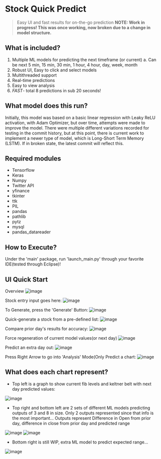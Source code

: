 # **Stock Quick Predict**
> Easy UI and fast results for on-the-go prediction
> **NOTE: Work in progress!  This was once working, now broken due to a change in model structure.**

## What is included?
1. Multiple ML models for predicting the next timeframe (or current)
   a. Can be next 5 min, 15 min, 30 min, 1 hour, 4 hour, day, week, month 
2. Robust UI, Easy to click and select models
3. Multithreaded support
4. Real-time predictions
5. Easy to view analysis
6. *FAST*- total 8 predictions in sub 20 seconds!
## What model does this run?
Initially, this model was based on a basic linear regression with Leaky ReLU activation, with Adam Optimizer, but over time, attempts were made to improve the model.  There were multiple different variations recorded for testing in the commit history, but at this point, there is current work to implement a newer type of model, which is Long-Short Term Memory (LSTM).  If in broken state, the latest commit will reflect this.
## Required modules
- Tensorflow
- Keras
- Numpy
- Twitter API
- yfinance
- tkinter
- ttk
- PIL
- pandas
- pathlib
- pytz
- mysql
- pandas_datareader

## How to Execute?
Under the 'main' package, run 'launch_main.py' through your favorite IDE(tested through Eclipse)!  

## UI Quick Start
Overview
![image](https://user-images.githubusercontent.com/12478124/132107184-1b053c89-d19f-44d3-8e27-4c2d1ea5970a.png)


Stock entry input goes here:
![image](https://user-images.githubusercontent.com/12478124/132107203-578718d4-0da0-44a8-b1dd-a6804775b65a.png)


To Generate, press the 'Generate' Button:
![image](https://user-images.githubusercontent.com/12478124/132107209-d66d8ec1-8d73-4137-b06f-773dbd62d0f2.png)


Quick-generate a stock from a pre-defined list:
![image](https://user-images.githubusercontent.com/12478124/132107214-e8aefd9e-eec8-4c3e-b55c-0a11b6911ac9.png)


Compare prior day's results for accuracy:
![image](https://user-images.githubusercontent.com/12478124/132107222-59b4cb01-4036-4406-89cd-98c43515706b.png)


Force regeneration of current model values(or next day)
![image](https://user-images.githubusercontent.com/12478124/132107225-c6dd38ba-c185-4ba7-8014-4f8cef5e07d3.png)


Predict an extra day out:
![image](https://user-images.githubusercontent.com/12478124/132107227-bc089354-2828-4ac5-bd19-f69b46a612fd.png)

Press Right Arrow to go into 'Analysis' Mode(Only Predict a chart:
![image](https://user-images.githubusercontent.com/12478124/132107247-ac016026-60f4-46fd-a409-5131fd229673.png)


## What does each chart represent?

- Top left is a graph to show current fib levels and keltner belt with next day predicted values:

![image](https://user-images.githubusercontent.com/12478124/132107282-a4138cef-a086-4fa9-ae60-2941a81084a3.png)

- Top right and bottom left are 2 sets of different ML models predicting outputs of 3 and 8 in size.  Only 2 outputs represented since that info is the most important...  Outputs represent Difference in Open from prior day, difference in close from prior day and predicted range

![image](https://user-images.githubusercontent.com/12478124/132107296-cedcd12d-46a9-4032-8dab-de43a413adc0.png)
![image](https://user-images.githubusercontent.com/12478124/132107300-f4c2331b-974f-4e9f-abfa-4fb466b5b9f8.png)

- Bottom right is still WIP, extra ML model to predict expected range...

![image](https://user-images.githubusercontent.com/12478124/132107310-23b10ae8-1e0b-4025-98c3-fa3d7aa54510.png)

